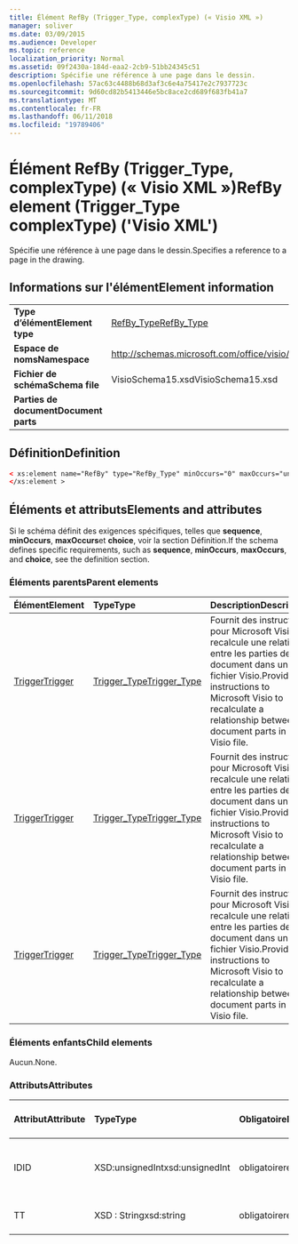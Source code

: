 ```yaml
---
title: Élément RefBy (Trigger_Type, complexType) (« Visio XML »)
manager: soliver
ms.date: 03/09/2015
ms.audience: Developer
ms.topic: reference
localization_priority: Normal
ms.assetid: 09f2430a-184d-eaa2-2cb9-51bb24345c51
description: Spécifie une référence à une page dans le dessin.
ms.openlocfilehash: 57ac63c4488b68d3af3c6e4a75417e2c7937723c
ms.sourcegitcommit: 9d60cd82b5413446e5bc8ace2cd689f683fb41a7
ms.translationtype: MT
ms.contentlocale: fr-FR
ms.lasthandoff: 06/11/2018
ms.locfileid: "19789406"
---
```

# <a name="refby-element-triggertype-complextype-visio-xml"></a><span data-ttu-id="22de7-103">Élément RefBy (Trigger_Type, complexType) (« Visio XML »)</span><span class="sxs-lookup"><span data-stu-id="22de7-103">RefBy element (Trigger_Type complexType) ('Visio XML')</span></span>

<span data-ttu-id="22de7-104">Spécifie une référence à une page dans le dessin.</span><span class="sxs-lookup"><span data-stu-id="22de7-104">Specifies a reference to a page in the drawing.</span></span>
  
## <a name="element-information"></a><span data-ttu-id="22de7-105">Informations sur l'élément</span><span class="sxs-lookup"><span data-stu-id="22de7-105">Element information</span></span>

|||
|:-----|:-----|
|<span data-ttu-id="22de7-106">**Type d’élément**</span><span class="sxs-lookup"><span data-stu-id="22de7-106">**Element type**</span></span> <br/> |[<span data-ttu-id="22de7-107">RefBy_Type</span><span class="sxs-lookup"><span data-stu-id="22de7-107">RefBy_Type</span></span>](refby_type-complextypevisio-xml.md) <br/> |
|<span data-ttu-id="22de7-108">**Espace de noms**</span><span class="sxs-lookup"><span data-stu-id="22de7-108">**Namespace**</span></span> <br/> |http://schemas.microsoft.com/office/visio/2012/main  <br/> |
|<span data-ttu-id="22de7-109">**Fichier de schéma**</span><span class="sxs-lookup"><span data-stu-id="22de7-109">**Schema file**</span></span> <br/> |<span data-ttu-id="22de7-110">VisioSchema15.xsd</span><span class="sxs-lookup"><span data-stu-id="22de7-110">VisioSchema15.xsd</span></span>  <br/> |
|<span data-ttu-id="22de7-111">**Parties de document**</span><span class="sxs-lookup"><span data-stu-id="22de7-111">**Document parts**</span></span> <br/> ||
   
## <a name="definition"></a><span data-ttu-id="22de7-112">Définition</span><span class="sxs-lookup"><span data-stu-id="22de7-112">Definition</span></span>

```XML
< xs:element name="RefBy" type="RefBy_Type" minOccurs="0" maxOccurs="unbounded" >
</xs:element >
```

## <a name="elements-and-attributes"></a><span data-ttu-id="22de7-113">Éléments et attributs</span><span class="sxs-lookup"><span data-stu-id="22de7-113">Elements and attributes</span></span>

<span data-ttu-id="22de7-114">Si le schéma définit des exigences spécifiques, telles que **sequence**, **minOccurs**, **maxOccurs**et **choice**, voir la section Définition.</span><span class="sxs-lookup"><span data-stu-id="22de7-114">If the schema defines specific requirements, such as **sequence**, **minOccurs**, **maxOccurs**, and **choice**, see the definition section.</span></span> 
  
### <a name="parent-elements"></a><span data-ttu-id="22de7-115">Éléments parents</span><span class="sxs-lookup"><span data-stu-id="22de7-115">Parent elements</span></span>

|<span data-ttu-id="22de7-116">**Élément**</span><span class="sxs-lookup"><span data-stu-id="22de7-116">**Element**</span></span>|<span data-ttu-id="22de7-117">**Type**</span><span class="sxs-lookup"><span data-stu-id="22de7-117">**Type**</span></span>|<span data-ttu-id="22de7-118">**Description**</span><span class="sxs-lookup"><span data-stu-id="22de7-118">**Description**</span></span>|
|:-----|:-----|:-----|
|[<span data-ttu-id="22de7-119">Trigger</span><span class="sxs-lookup"><span data-stu-id="22de7-119">Trigger</span></span>](http://msdn.microsoft.com/library/6dbd2c66-3b29-03f6-648f-723d359ded0d%28Office.15%29.aspx) <br/> |[<span data-ttu-id="22de7-120">Trigger_Type</span><span class="sxs-lookup"><span data-stu-id="22de7-120">Trigger_Type</span></span>](trigger_type-complextypevisio-xml.md) <br/> |<span data-ttu-id="22de7-121">Fournit des instructions pour Microsoft Visio recalcule une relation entre les parties de document dans un fichier Visio.</span><span class="sxs-lookup"><span data-stu-id="22de7-121">Provides instructions to Microsoft Visio to recalculate a relationship between document parts in a Visio file.</span></span>  <br/> |
|[<span data-ttu-id="22de7-122">Trigger</span><span class="sxs-lookup"><span data-stu-id="22de7-122">Trigger</span></span>](http://msdn.microsoft.com/library/e4eeb238-f6d0-fb23-db1c-01d55b0a8d88%28Office.15%29.aspx) <br/> |[<span data-ttu-id="22de7-123">Trigger_Type</span><span class="sxs-lookup"><span data-stu-id="22de7-123">Trigger_Type</span></span>](trigger_type-complextypevisio-xml.md) <br/> |<span data-ttu-id="22de7-124">Fournit des instructions pour Microsoft Visio recalcule une relation entre les parties de document dans un fichier Visio.</span><span class="sxs-lookup"><span data-stu-id="22de7-124">Provides instructions to Microsoft Visio to recalculate a relationship between document parts in a Visio file.</span></span>  <br/> |
|[<span data-ttu-id="22de7-125">Trigger</span><span class="sxs-lookup"><span data-stu-id="22de7-125">Trigger</span></span>](trigger-elementvisio-xml.md) <br/> |[<span data-ttu-id="22de7-126">Trigger_Type</span><span class="sxs-lookup"><span data-stu-id="22de7-126">Trigger_Type</span></span>](trigger_type-complextypevisio-xml.md) <br/> |<span data-ttu-id="22de7-127">Fournit des instructions pour Microsoft Visio recalcule une relation entre les parties de document dans un fichier Visio.</span><span class="sxs-lookup"><span data-stu-id="22de7-127">Provides instructions to Microsoft Visio to recalculate a relationship between document parts in a Visio file.</span></span>  <br/> |
   
### <a name="child-elements"></a><span data-ttu-id="22de7-128">Éléments enfants</span><span class="sxs-lookup"><span data-stu-id="22de7-128">Child elements</span></span>

<span data-ttu-id="22de7-129">Aucun.</span><span class="sxs-lookup"><span data-stu-id="22de7-129">None.</span></span>
  
### <a name="attributes"></a><span data-ttu-id="22de7-130">Attributs</span><span class="sxs-lookup"><span data-stu-id="22de7-130">Attributes</span></span>

|<span data-ttu-id="22de7-131">**Attribut**</span><span class="sxs-lookup"><span data-stu-id="22de7-131">**Attribute**</span></span>|<span data-ttu-id="22de7-132">**Type**</span><span class="sxs-lookup"><span data-stu-id="22de7-132">**Type**</span></span>|<span data-ttu-id="22de7-133">**Obligatoire**</span><span class="sxs-lookup"><span data-stu-id="22de7-133">**Required**</span></span>|<span data-ttu-id="22de7-134">**Description**</span><span class="sxs-lookup"><span data-stu-id="22de7-134">**Description**</span></span>|<span data-ttu-id="22de7-135">**Valeurs possibles**</span><span class="sxs-lookup"><span data-stu-id="22de7-135">**Possible values**</span></span>|
|:-----|:-----|:-----|:-----|:-----|
|<span data-ttu-id="22de7-136">ID</span><span class="sxs-lookup"><span data-stu-id="22de7-136">ID</span></span>  <br/> |<span data-ttu-id="22de7-137">XSD:unsignedInt</span><span class="sxs-lookup"><span data-stu-id="22de7-137">xsd:unsignedInt</span></span>  <br/> |<span data-ttu-id="22de7-138">obligatoire</span><span class="sxs-lookup"><span data-stu-id="22de7-138">required</span></span>  <br/> |<span data-ttu-id="22de7-139">Spécifie l’attribut ID d’une page dans le dessin.</span><span class="sxs-lookup"><span data-stu-id="22de7-139">Specifies the ID attribute of a page in the drawing.</span></span>  <br/> |<span data-ttu-id="22de7-140">Valeurs du type xsd:unsignedInt.</span><span class="sxs-lookup"><span data-stu-id="22de7-140">Values of the xsd:unsignedInt type.</span></span>  <br/> |
|<span data-ttu-id="22de7-141">T</span><span class="sxs-lookup"><span data-stu-id="22de7-141">T</span></span>  <br/> |<span data-ttu-id="22de7-142">XSD : String</span><span class="sxs-lookup"><span data-stu-id="22de7-142">xsd:string</span></span>  <br/> |<span data-ttu-id="22de7-143">obligatoire</span><span class="sxs-lookup"><span data-stu-id="22de7-143">required</span></span>  <br/> |<span data-ttu-id="22de7-144">Spécifie le type de référence.</span><span class="sxs-lookup"><span data-stu-id="22de7-144">Specifies the reference type.</span></span>  <br/> |<span data-ttu-id="22de7-145">Valeurs du type xsd : String.</span><span class="sxs-lookup"><span data-stu-id="22de7-145">Values of the xsd:string type.</span></span>  <br/> |
   

